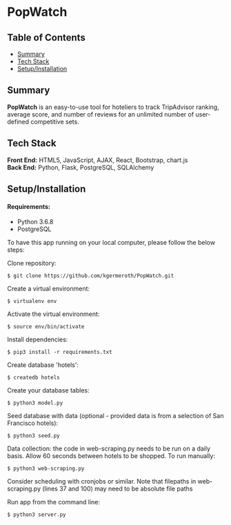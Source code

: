 # PopWatch

## Table of Contents

* [Summary](#summary)
* [Tech Stack](#tech-stack)
* [Setup/Installation](#setup)

## <a name="summary"></a>Summary
**PopWatch** is an easy-to-use tool for hoteliers to track TripAdvisor ranking, average score, and number of reviews for an unlimited number of user-defined competitive sets.

## <a name="tech-stack"></a>Tech Stack
__Front End:__ HTML5, JavaScript, AJAX, React, Bootstrap, chart.js<br/>
__Back End:__ Python, Flask, PostgreSQL, SQLAlchemy <br/>

## <a name="setup"></a>Setup/Installation

#### Requirements:

- Python 3.6.8
- PostgreSQL

To have this app running on your local computer, please follow the below steps:

Clone repository:
```
$ git clone https://github.com/kgermeroth/PopWatch.git
```

Create a virtual environment:
```
$ virtualenv env
```

Activate the virtual environment:
```
$ source env/bin/activate
```

Install dependencies:
```
$ pip3 install -r requirements.txt
```

Create database 'hotels':
```
$ createdb hotels
```

Create your database tables:
```
$ python3 model.py
```

Seed database with data (optional - provided data is from a selection of San Francisco hotels):
```
$ python3 seed.py
```

Data collection: the code in web-scraping.py needs to be run on a daily basis. Allow 60 seconds between hotels to be shopped. To run manually:
```
$ python3 web-scraping.py
```

Consider scheduling with cronjobs or similar. Note that filepaths in web-scraping.py (lines 37 and 100) may need to be absolute file paths

Run app from the command line:
```
$ python3 server.py
```